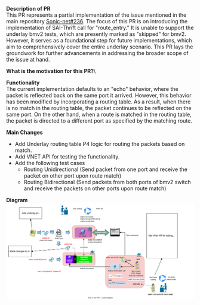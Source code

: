 **Description of PR**\
This PR represents a partial implementation of the issue mentioned in the main repository [Sonic-net#236](https://github.com/sonic-net/DASH/issues/236). The focus of this PR is on introducing the implementation of SAI-Thrift call for "route_entry." It is unable to support the underlay bmv2 tests, which are presently marked as "skipped" for bmv2. However, it serves as a foundational step for future implementations, which aim to comprehensively cover the entire underlay scenario. This PR lays the groundwork for further advancements in addressing the broader scope of the issue at hand.

**What is the motivation for this PR?**\


**Functionality**\
The current implementation defaults to an "echo" behavior, where the packet is reflected back on the same port it arrived. However, this behavior has been modified by incorporating a routing table. As a result, when there is no match in the routing table, the packet continues to be reflected on the same port. On the other hand, when a route is matched in the routing table, the packet is directed to a different port as specified by the matching route.

**Main Changes**
- Add Underlay routing table P4 logic for routing the packets based on match.
- Add VNET API for testing the functionality.
- Add the following test cases
    - Routing Unidirectional (Send packet from one port and receive the packet on other port upon route match)
    - Routing Bidirectional (Send packets from both ports of bmv2 switch and receive the packets on other ports upon route match)

**Diagram**
![image](images/dash-underlay-changes.svg)